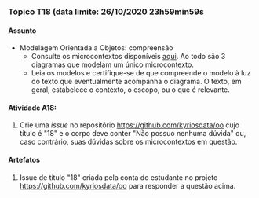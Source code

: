 ### Tópico T18 (data limite: **26/10/2020 23h59min59s**

#### Assunto

- Modelagem Orientada a Objetos: compreensão
  - Consulte os microcontextos disponíveis [aqui](../modelos/modelos-06.md). Ao todo são 3 diagramas que modelam um único microcontexto.
  - Leia os modelos e certifique-se de que compreende o modelo à luz do
    texto que eventualmente acompanha o diagrama. O texto, em geral, estabelece
    o contexto, o escopo, ou o que é relevante.

#### Atividade A18:

1. Crie uma _issue_ no repositório https://github.com/kyriosdata/oo cujo título é "18" e o corpo deve conter "Não possuo nenhuma dúvida" ou, caso contrário, suas dúvidas sobre os microcontextos em questão.

#### Artefatos

1. Issue de título "18" criada pela conta do estudante no projeto https://github.com/kyriosdata/oo para responder a questão acima.
